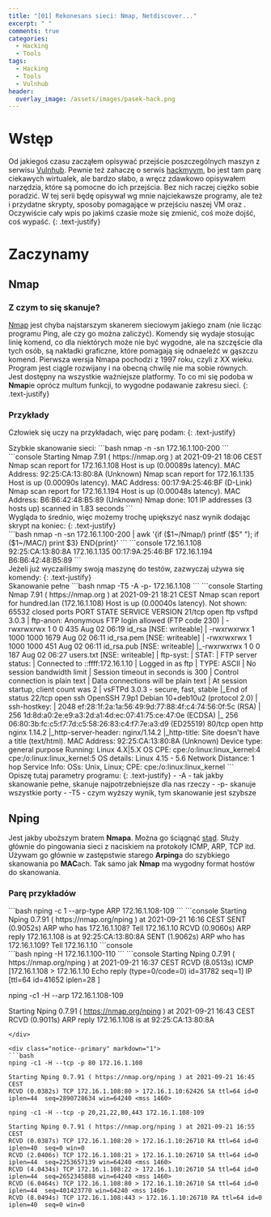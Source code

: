 ```yaml
---
title: "[01] Rekonesans sieci: Nmap, Netdiscover..."
excerpt: " "
comments: true
categories:
  - Hacking
  - Tools
tags:
  - Hacking
  - Tools
  - Vulnhub
header:
  overlay_image: /assets/images/pasek-hack.png
---
```

# Wstęp
Od jakiegoś czasu zacząłem opisywać przejście poszczególnych maszyn z serwisu [Vulnhub](https://www.vulnhub.com/). Pewnie też zahaczę o serwis [hackmyvm](https://hackmyvm.eu/), bo jest tam parę ciekawych wirtualek, ale bardzo słabo, a wręcz zdawkowo opisywałem narzędzia, które są pomocne do ich przejścia. Bez nich raczej ciężko sobie poradzić. W tej serii będę opisywał wg mnie najciekawsze programy, ale też i przydatne skrypty, sposoby pomagające w przejściu naszej VM oraz . Oczywiście cały wpis po jakimś czasie może się zmienić, coś może dojść, coś wypaść.
{: .text-justify}
# Zaczynamy
## Nmap
### Z czym to się skanuje?
[Nmap](https://nmap.org) jest chyba najstarszym skanerem sieciowym jakiego znam (nie licząc programu Ping, ale czy go można zaliczyć). Komendy się wydaje stosując linię komend, co dla niektórych może nie być wygodne, ale na szczęście dla tych osób, są nakładki graficzne, które pomagają się odnaeleźć w gąszczu komend. Pierwsza wersja Nmapa pochodzi z 1997 roku, czyli z XX wieku. Program jest ciągle rozwijany i na obecną chwilę nie ma sobie równych. Jest dostępny na wszystkie ważniejsze platformy. To co mi się podoba w **Nmap**ie oprócz multum funkcji, to wygodne podawanie zakresu sieci.
{: .text-justify}
### Przykłady
Człowiek się uczy na przykładach, więc parę podam:
{: .text-justify}
<div class="notice--primary" markdown="1">
Szybkie skanowanie sieci:
```bash
nmap -n -sn 172.16.1.100-200
```
```console
Starting Nmap 7.91 ( https://nmap.org ) at 2021-09-21 18:06 CEST
Nmap scan report for 172.16.1.108
Host is up (0.00089s latency).
MAC Address: 92:25:CA:13:80:8A (Unknown)
Nmap scan report for 172.16.1.135
Host is up (0.00090s latency).
MAC Address: 00:17:9A:25:46:BF (D-Link)
Nmap scan report for 172.16.1.194
Host is up (0.00048s latency).
MAC Address: B6:B6:42:48:B5:89 (Unknown)
Nmap done: 101 IP addresses (3 hosts up) scanned in 1.83 seconds
```
</div>
Wygląda to średnio, więc możemy trochę upiększyć nasz wynik dodając skrypt na koniec:
{: .text-justify}
<div class="notice--primary" markdown="1">
```bash
nmap -n -sn 172.16.1.100-200 | awk '{if ($1~/Nmap/) printf ($5" "); if ($1~/MAC/) print $3} END{print}' 
```
```console
172.16.1.108 92:25:CA:13:80:8A
172.16.1.135 00:17:9A:25:46:BF
172.16.1.194 B6:B6:42:48:B5:89
```
</div>
Jeżeli już wyczailiśmy swoją maszynę do testów, zazwyczaj używa się komendy:
{: .text-justify}
<div class="notice--primary" markdown="1">
Skanowanie pełne
```bash
nmap -T5 -A -p- 172.16.1.108
```
```console
Starting Nmap 7.91 ( https://nmap.org ) at 2021-09-21 18:21 CEST
Nmap scan report for hundred.lan (172.16.1.108)
Host is up (0.00040s latency).
Not shown: 65532 closed ports
PORT   STATE SERVICE VERSION
21/tcp open  ftp     vsftpd 3.0.3
| ftp-anon: Anonymous FTP login allowed (FTP code 230)
| -rwxrwxrwx    1 0        0             435 Aug 02 06:19 id_rsa [NSE: writeable]
| -rwxrwxrwx    1 1000     1000         1679 Aug 02 06:11 id_rsa.pem [NSE: writeable]
| -rwxrwxrwx    1 1000     1000          451 Aug 02 06:11 id_rsa.pub [NSE: writeable]
|_-rwxrwxrwx    1 0        0             187 Aug 02 06:27 users.txt [NSE: writeable]
| ftp-syst:
|   STAT:
| FTP server status:
|      Connected to ::ffff:172.16.1.10
|      Logged in as ftp
|      TYPE: ASCII
|      No session bandwidth limit
|      Session timeout in seconds is 300
|      Control connection is plain text
|      Data connections will be plain text
|      At session startup, client count was 2
|      vsFTPd 3.0.3 - secure, fast, stable
|_End of status
22/tcp open  ssh     OpenSSH 7.9p1 Debian 10+deb10u2 (protocol 2.0)
| ssh-hostkey:
|   2048 ef:28:1f:2a:1a:56:49:9d:77:88:4f:c4:74:56:0f:5c (RSA)
|   256 1d:8d:a0:2e:e9:a3:2d:a1:4d:ec:07:41:75:ce:47:0e (ECDSA)
|_  256 06:80:3b:fc:c5:f7:7d:c5:58:26:83:c4:f7:7e:a3:d9 (ED25519)
80/tcp open  http    nginx 1.14.2
|_http-server-header: nginx/1.14.2
|_http-title: Site doesn't have a title (text/html).
MAC Address: 92:25:CA:13:80:8A (Unknown)
Device type: general purpose
Running: Linux 4.X|5.X
OS CPE: cpe:/o:linux:linux_kernel:4 cpe:/o:linux:linux_kernel:5
OS details: Linux 4.15 - 5.6
Network Distance: 1 hop
Service Info: OSs: Unix, Linux; CPE: cpe:/o:linux:linux_kernel
```
</div>
Opiszę tutaj parametry programu:
{: .text-justify}
- -A - tak jakby skanowanie pełne, skanuje najpotrzebniejsze dla nas rzeczy
- -p- skanuje wszystkie porty
- -T5 - czym wyższy wynik, tym skanowanie jest szybsze

## Nping
Jest jakby uboższym bratem **Nmapa**. Można go ściągnąć [stąd](https://nmap.org/nping/). Służy głównie do pingowania sieci z naciskiem na protokoły ICMP, ARP, TCP itd. Używam go głównie w zastępstwie starego **Arping**a do szybkiego skanowania po **MAC**ach. Tak samo jak **Nmap** ma wygodny format hostów do skanowania.
### Parę przykładów
<div class="notice--primary" markdown="1">
```bash
nping -c 1 --arp-type ARP 172.16.1.108-109
```
```console
Starting Nping 0.7.91 ( https://nmap.org/nping ) at 2021-09-21 16:16 CEST
SENT (0.9052s) ARP who has 172.16.1.108? Tell 172.16.1.10
RCVD (0.9060s) ARP reply 172.16.1.108 is at 92:25:CA:13:80:8A
SENT (1.9062s) ARP who has 172.16.1.109? Tell 172.16.1.10
```console
</div>
<div class="notice--primary" markdown="1">
```bash
nping -H 172.16.1.100-110
```
```console
Starting Nping 0.7.91 ( https://nmap.org/nping ) at 2021-09-21 16:37 CEST
RCVD (8.0513s) ICMP [172.16.1.108 > 172.16.1.10 Echo reply (type=0/code=0) id=31782 seq=1] IP [ttl=64 id=41652 iplen=28 ]

nping -c1 -H --arp 172.16.1.108-109

Starting Nping 0.7.91 ( https://nmap.org/nping ) at 2021-09-21 16:43 CEST
RCVD (0.9011s) ARP reply 172.16.1.108 is at 92:25:CA:13:80:8A
```
</div>

<div class="notice--primary" markdown="1">
```bash
nping -c1 -H --tcp -p 80 172.16.1.108
```
```console
Starting Nping 0.7.91 ( https://nmap.org/nping ) at 2021-09-21 16:45 CEST
RCVD (0.0382s) TCP 172.16.1.108:80 > 172.16.1.10:62426 SA ttl=64 id=0 iplen=44  seq=2890728634 win=64240 <mss 1460>

nping -c1 -H --tcp -p 20,21,22,80,443 172.16.1.108-109

Starting Nping 0.7.91 ( https://nmap.org/nping ) at 2021-09-21 16:55 CEST
RCVD (0.0387s) TCP 172.16.1.108:20 > 172.16.1.10:26710 RA ttl=64 id=0 iplen=40  seq=0 win=0
RCVD (2.0406s) TCP 172.16.1.108:21 > 172.16.1.10:26710 SA ttl=64 id=0 iplen=44  seq=2253657139 win=64240 <mss 1460>
RCVD (4.0434s) TCP 172.16.1.108:22 > 172.16.1.10:26710 SA ttl=64 id=0 iplen=44  seq=2652345888 win=64240 <mss 1460>
RCVD (6.0464s) TCP 172.16.1.108:80 > 172.16.1.10:26710 SA ttl=64 id=0 iplen=44  seq=401423770 win=64240 <mss 1460>
RCVD (8.0494s) TCP 172.16.1.108:443 > 172.16.1.10:26710 RA ttl=64 id=0 iplen=40  seq=0 win=0
```
</div>




